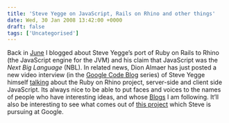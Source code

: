 ```yaml
---
title: 'Steve Yegge on JavaScript, Rails on Rhino and other things'
date: Wed, 30 Jan 2008 13:42:00 +0000
draft: false
tags: ['Uncategorised']
---
```


Back in [June](http://crispyj2.blogspot.com/2007/06/next-big-language-nbl.html) I blogged about Steve Yegge’s port of Ruby on Rails to Rhino (the JavaScript engine for the JVM) and his claim that JavaScript was the _Next Big Language_ (NBL). In related news, Dion Almaer has just posted a new video interview (in the [Google Code Blog](http://google-code-updates.blogspot.com) series) of Steve Yegge himself [talking](http://google-code-updates.blogspot.com/2008/01/interview-with-steve-yegge-on-rhino-on.html) about the Ruby on Rhino project, server-side and client side JavaScript. Its always nice to be able to put faces and voices to the names of people who have interesting ideas, and whose [Blogs](http://steve-yegge.blogspot.com) I am following. It’ll also be interesting to see what comes out of [this project](http://steve-yegge.blogspot.com/2007/06/rhino-on-rails.html) which Steve is pursuing at Google.